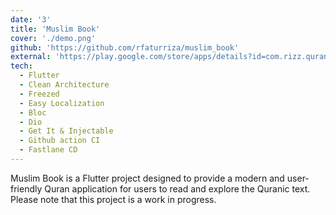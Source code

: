 ```yaml
---
date: '3'
title: 'Muslim Book'
cover: './demo.png'
github: 'https://github.com/rfaturriza/muslim_book'
external: 'https://play.google.com/store/apps/details?id=com.rizz.quranku'
tech:
  - Flutter
  - Clean Architecture
  - Freezed
  - Easy Localization
  - Bloc
  - Dio
  - Get It & Injectable
  - Github action CI
  - Fastlane CD
---
```


Muslim Book is a Flutter project designed to provide a modern and user-friendly Quran application for users to read and explore the Quranic text. Please note that this project is a work in progress.

